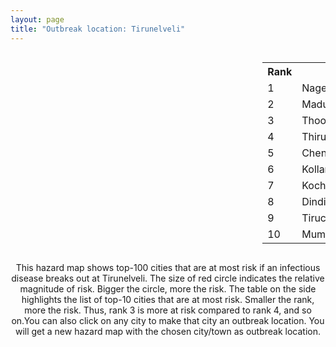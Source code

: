 ```yaml
---
layout: page
title: "Outbreak location: Tirunelveli"
---
```

<div style="width: 100%; overflow: auto;">
<div style="width: 75%; float: left;">
<div id="mapid">
<script src="https://buda-magenta.github.io/hazard_map/load_map.js"></script>

<script>
var marker_outbreak = L.marker([8.701220, 77.579269],{"autoPan": true}).addTo(map); marker_outbreak.bindTooltip("Tirunelveli").openTooltip();

var circle_1 = L.circle([8.188047, 77.429049], {"pane": "markerPane", "color": "red", "fill": true, "fillOpacity": 0.2, "fillRule": "evenodd", "lineCap": "round", "lineJoin": "round", "opacity": 1.0, "radius": 110471, "stroke": true, "weight": 3}).addTo(map);
circle_1.bindTooltip("Nagercoil<br>rank: 1<br>hazard index: 0.110472")
circle_1.bindPopup('<a href="https://buda-magenta.github.io/hazard_map/Nagercoil">Nagercoil</a>')

var circle_2 = L.circle([9.926115, 78.114098], {"pane": "markerPane", "color": "red", "fill": true, "fillOpacity": 0.2, "fillRule": "evenodd", "lineCap": "round", "lineJoin": "round", "opacity": 1.0, "radius": 65018, "stroke": true, "weight": 3}).addTo(map);
circle_2.bindTooltip("Madurai<br>rank: 2<br>hazard index: 0.065019")
circle_2.bindPopup('<a href="https://buda-magenta.github.io/hazard_map/Madurai">Madurai</a>')

var circle_3 = L.circle([8.805260, 78.145274], {"pane": "markerPane", "color": "red", "fill": true, "fillOpacity": 0.2, "fillRule": "evenodd", "lineCap": "round", "lineJoin": "round", "opacity": 1.0, "radius": 42387, "stroke": true, "weight": 3}).addTo(map);
circle_3.bindTooltip("Thoothukudi<br>rank: 3<br>hazard index: 0.042388")
circle_3.bindPopup('<a href="https://buda-magenta.github.io/hazard_map/Thoothukudi">Thoothukudi</a>')

var circle_4 = L.circle([8.576971, 77.050125], {"pane": "markerPane", "color": "red", "fill": true, "fillOpacity": 0.2, "fillRule": "evenodd", "lineCap": "round", "lineJoin": "round", "opacity": 1.0, "radius": 23324, "stroke": true, "weight": 3}).addTo(map);
circle_4.bindTooltip("Thiruvananthapuram<br>rank: 4<br>hazard index: 0.023325")
circle_4.bindPopup('<a href="https://buda-magenta.github.io/hazard_map/Thiruvananthapuram">Thiruvananthapuram</a>')

var circle_5 = L.circle([13.083694, 80.270186], {"pane": "markerPane", "color": "red", "fill": true, "fillOpacity": 0.2, "fillRule": "evenodd", "lineCap": "round", "lineJoin": "round", "opacity": 1.0, "radius": 23267, "stroke": true, "weight": 3}).addTo(map);
circle_5.bindTooltip("Chennai<br>rank: 5<br>hazard index: 0.023268")
circle_5.bindPopup('<a href="https://buda-magenta.github.io/hazard_map/Chennai">Chennai</a>')

var circle_6 = L.circle([8.887951, 76.595501], {"pane": "markerPane", "color": "red", "fill": true, "fillOpacity": 0.2, "fillRule": "evenodd", "lineCap": "round", "lineJoin": "round", "opacity": 1.0, "radius": 20881, "stroke": true, "weight": 3}).addTo(map);
circle_6.bindTooltip("Kollam<br>rank: 6<br>hazard index: 0.020882")
circle_6.bindPopup('<a href="https://buda-magenta.github.io/hazard_map/Kollam">Kollam</a>')

var circle_7 = L.circle([9.931308, 76.267414], {"pane": "markerPane", "color": "red", "fill": true, "fillOpacity": 0.2, "fillRule": "evenodd", "lineCap": "round", "lineJoin": "round", "opacity": 1.0, "radius": 12560, "stroke": true, "weight": 3}).addTo(map);
circle_7.bindTooltip("Kochi<br>rank: 7<br>hazard index: 0.012560")
circle_7.bindPopup('<a href="https://buda-magenta.github.io/hazard_map/Kochi">Kochi</a>')

var circle_8 = L.circle([10.330330, 78.067398], {"pane": "markerPane", "color": "red", "fill": true, "fillOpacity": 0.2, "fillRule": "evenodd", "lineCap": "round", "lineJoin": "round", "opacity": 1.0, "radius": 11376, "stroke": true, "weight": 3}).addTo(map);
circle_8.bindTooltip("Dindigul<br>rank: 8<br>hazard index: 0.011377")
circle_8.bindPopup('<a href="https://buda-magenta.github.io/hazard_map/Dindigul">Dindigul</a>')

var circle_9 = L.circle([10.804973, 78.687030], {"pane": "markerPane", "color": "red", "fill": true, "fillOpacity": 0.2, "fillRule": "evenodd", "lineCap": "round", "lineJoin": "round", "opacity": 1.0, "radius": 11272, "stroke": true, "weight": 3}).addTo(map);
circle_9.bindTooltip("Tiruchirappalli<br>rank: 9<br>hazard index: 0.011273")
circle_9.bindPopup('<a href="https://buda-magenta.github.io/hazard_map/Tiruchirappalli">Tiruchirappalli</a>')

var circle_10 = L.circle([19.075990, 72.877393], {"pane": "markerPane", "color": "red", "fill": true, "fillOpacity": 0.2, "fillRule": "evenodd", "lineCap": "round", "lineJoin": "round", "opacity": 1.0, "radius": 8862, "stroke": true, "weight": 3}).addTo(map);
circle_10.bindTooltip("Mumbai<br>rank: 10<br>hazard index: 0.008862")
circle_10.bindPopup('<a href="https://buda-magenta.github.io/hazard_map/Mumbai">Mumbai</a>')

var circle_11 = L.circle([10.525626, 76.213254], {"pane": "markerPane", "color": "red", "fill": true, "fillOpacity": 0.2, "fillRule": "evenodd", "lineCap": "round", "lineJoin": "round", "opacity": 1.0, "radius": 7955, "stroke": true, "weight": 3}).addTo(map);
circle_11.bindTooltip("Thrissur<br>rank: 11<br>hazard index: 0.007955")
circle_11.bindPopup('<a href="https://buda-magenta.github.io/hazard_map/Thrissur">Thrissur</a>')

var circle_12 = L.circle([10.787898, 76.474087], {"pane": "markerPane", "color": "red", "fill": true, "fillOpacity": 0.2, "fillRule": "evenodd", "lineCap": "round", "lineJoin": "round", "opacity": 1.0, "radius": 4769, "stroke": true, "weight": 3}).addTo(map);
circle_12.bindTooltip("Palakkad<br>rank: 12<br>hazard index: 0.004770")
circle_12.bindPopup('<a href="https://buda-magenta.github.io/hazard_map/Palakkad">Palakkad</a>')

var circle_13 = L.circle([11.369204, 77.676627], {"pane": "markerPane", "color": "red", "fill": true, "fillOpacity": 0.2, "fillRule": "evenodd", "lineCap": "round", "lineJoin": "round", "opacity": 1.0, "radius": 3431, "stroke": true, "weight": 3}).addTo(map);
circle_13.bindTooltip("Erode<br>rank: 13<br>hazard index: 0.003432")
circle_13.bindPopup('<a href="https://buda-magenta.github.io/hazard_map/Erode">Erode</a>')

var circle_14 = L.circle([9.500665, 76.412414], {"pane": "markerPane", "color": "red", "fill": true, "fillOpacity": 0.2, "fillRule": "evenodd", "lineCap": "round", "lineJoin": "round", "opacity": 1.0, "radius": 3384, "stroke": true, "weight": 3}).addTo(map);
circle_14.bindTooltip("Alappuzha<br>rank: 14<br>hazard index: 0.003384")
circle_14.bindPopup('<a href="https://buda-magenta.github.io/hazard_map/Alappuzha">Alappuzha</a>')

var circle_15 = L.circle([12.979120, 77.591300], {"pane": "markerPane", "color": "red", "fill": true, "fillOpacity": 0.2, "fillRule": "evenodd", "lineCap": "round", "lineJoin": "round", "opacity": 1.0, "radius": 2927, "stroke": true, "weight": 3}).addTo(map);
circle_15.bindTooltip("Bangalore<br>rank: 15<br>hazard index: 0.002928")
circle_15.bindPopup('<a href="https://buda-magenta.github.io/hazard_map/Bangalore">Bangalore</a>')

var circle_16 = L.circle([11.001812, 76.962843], {"pane": "markerPane", "color": "red", "fill": true, "fillOpacity": 0.2, "fillRule": "evenodd", "lineCap": "round", "lineJoin": "round", "opacity": 1.0, "radius": 2887, "stroke": true, "weight": 3}).addTo(map);
circle_16.bindTooltip("Coimbatore<br>rank: 16<br>hazard index: 0.002888")
circle_16.bindPopup('<a href="https://buda-magenta.github.io/hazard_map/Coimbatore">Coimbatore</a>')

var circle_17 = L.circle([9.403158, 77.518264], {"pane": "markerPane", "color": "red", "fill": true, "fillOpacity": 0.2, "fillRule": "evenodd", "lineCap": "round", "lineJoin": "round", "opacity": 1.0, "radius": 2185, "stroke": true, "weight": 3}).addTo(map);
circle_17.bindTooltip("Rajapalayam<br>rank: 17<br>hazard index: 0.002186")
circle_17.bindPopup('<a href="https://buda-magenta.github.io/hazard_map/Rajapalayam">Rajapalayam</a>')

var circle_18 = L.circle([10.044512, 78.743363], {"pane": "markerPane", "color": "red", "fill": true, "fillOpacity": 0.2, "fillRule": "evenodd", "lineCap": "round", "lineJoin": "round", "opacity": 1.0, "radius": 1727, "stroke": true, "weight": 3}).addTo(map);
circle_18.bindTooltip("Karaikkudi<br>rank: 18<br>hazard index: 0.001728")
circle_18.bindPopup('<a href="https://buda-magenta.github.io/hazard_map/Karaikkudi">Karaikkudi</a>')

var circle_19 = L.circle([10.786027, 79.138150], {"pane": "markerPane", "color": "red", "fill": true, "fillOpacity": 0.2, "fillRule": "evenodd", "lineCap": "round", "lineJoin": "round", "opacity": 1.0, "radius": 1595, "stroke": true, "weight": 3}).addTo(map);
circle_19.bindTooltip("Thanjavur<br>rank: 19<br>hazard index: 0.001595")
circle_19.bindPopup('<a href="https://buda-magenta.github.io/hazard_map/Thanjavur">Thanjavur</a>')

var circle_20 = L.circle([23.021624, 72.579707], {"pane": "markerPane", "color": "red", "fill": true, "fillOpacity": 0.2, "fillRule": "evenodd", "lineCap": "round", "lineJoin": "round", "opacity": 1.0, "radius": 1462, "stroke": true, "weight": 3}).addTo(map);
circle_20.bindTooltip("Ahmedabad<br>rank: 20<br>hazard index: 0.001463")
circle_20.bindPopup('<a href="https://buda-magenta.github.io/hazard_map/Ahmedabad">Ahmedabad</a>')

var circle_21 = L.circle([21.170200, 72.831100], {"pane": "markerPane", "color": "red", "fill": true, "fillOpacity": 0.2, "fillRule": "evenodd", "lineCap": "round", "lineJoin": "round", "opacity": 1.0, "radius": 1171, "stroke": true, "weight": 3}).addTo(map);
circle_21.bindTooltip("Surat<br>rank: 21<br>hazard index: 0.001171")
circle_21.bindPopup('<a href="https://buda-magenta.github.io/hazard_map/Surat">Surat</a>')

var circle_22 = L.circle([19.194329, 72.970178], {"pane": "markerPane", "color": "red", "fill": true, "fillOpacity": 0.2, "fillRule": "evenodd", "lineCap": "round", "lineJoin": "round", "opacity": 1.0, "radius": 814, "stroke": true, "weight": 3}).addTo(map);
circle_22.bindTooltip("Thane<br>rank: 22<br>hazard index: 0.000814")
circle_22.bindPopup('<a href="https://buda-magenta.github.io/hazard_map/Thane">Thane</a>')

var circle_23 = L.circle([18.521428, 73.854454], {"pane": "markerPane", "color": "red", "fill": true, "fillOpacity": 0.2, "fillRule": "evenodd", "lineCap": "round", "lineJoin": "round", "opacity": 1.0, "radius": 813, "stroke": true, "weight": 3}).addTo(map);
circle_23.bindTooltip("Pune<br>rank: 23<br>hazard index: 0.000813")
circle_23.bindPopup('<a href="https://buda-magenta.github.io/hazard_map/Pune">Pune</a>')

var circle_24 = L.circle([11.101781, 77.345192], {"pane": "markerPane", "color": "red", "fill": true, "fillOpacity": 0.2, "fillRule": "evenodd", "lineCap": "round", "lineJoin": "round", "opacity": 1.0, "radius": 809, "stroke": true, "weight": 3}).addTo(map);
circle_24.bindTooltip("Tiruppur<br>rank: 24<br>hazard index: 0.000809")
circle_24.bindPopup('<a href="https://buda-magenta.github.io/hazard_map/Tiruppur">Tiruppur</a>')

var circle_25 = L.circle([12.869810, 74.843008], {"pane": "markerPane", "color": "red", "fill": true, "fillOpacity": 0.2, "fillRule": "evenodd", "lineCap": "round", "lineJoin": "round", "opacity": 1.0, "radius": 744, "stroke": true, "weight": 3}).addTo(map);
circle_25.bindTooltip("Mangalore<br>rank: 25<br>hazard index: 0.000744")
circle_25.bindPopup('<a href="https://buda-magenta.github.io/hazard_map/Mangalore">Mangalore</a>')

var circle_26 = L.circle([11.258608, 75.778874], {"pane": "markerPane", "color": "red", "fill": true, "fillOpacity": 0.2, "fillRule": "evenodd", "lineCap": "round", "lineJoin": "round", "opacity": 1.0, "radius": 663, "stroke": true, "weight": 3}).addTo(map);
circle_26.bindTooltip("Kozhikode<br>rank: 26<br>hazard index: 0.000663")
circle_26.bindPopup('<a href="https://buda-magenta.github.io/hazard_map/Kozhikode">Kozhikode</a>')

var circle_27 = L.circle([11.715950, 79.767053], {"pane": "markerPane", "color": "red", "fill": true, "fillOpacity": 0.2, "fillRule": "evenodd", "lineCap": "round", "lineJoin": "round", "opacity": 1.0, "radius": 505, "stroke": true, "weight": 3}).addTo(map);
circle_27.bindTooltip("Cuddalore Port<br>rank: 27<br>hazard index: 0.000506")
circle_27.bindPopup('<a href="https://buda-magenta.github.io/hazard_map/Cuddalore_Port">Cuddalore Port</a>')

var circle_28 = L.circle([13.631637, 79.423171], {"pane": "markerPane", "color": "red", "fill": true, "fillOpacity": 0.2, "fillRule": "evenodd", "lineCap": "round", "lineJoin": "round", "opacity": 1.0, "radius": 498, "stroke": true, "weight": 3}).addTo(map);
circle_28.bindTooltip("Tirupati<br>rank: 28<br>hazard index: 0.000499")
circle_28.bindPopup('<a href="https://buda-magenta.github.io/hazard_map/Tirupati">Tirupati</a>')

var circle_29 = L.circle([11.664300, 78.146000], {"pane": "markerPane", "color": "red", "fill": true, "fillOpacity": 0.2, "fillRule": "evenodd", "lineCap": "round", "lineJoin": "round", "opacity": 1.0, "radius": 486, "stroke": true, "weight": 3}).addTo(map);
circle_29.bindTooltip("Salem<br>rank: 29<br>hazard index: 0.000486")
circle_29.bindPopup('<a href="https://buda-magenta.github.io/hazard_map/Salem">Salem</a>')

var circle_30 = L.circle([28.651718, 77.221939], {"pane": "markerPane", "color": "red", "fill": true, "fillOpacity": 0.2, "fillRule": "evenodd", "lineCap": "round", "lineJoin": "round", "opacity": 1.0, "radius": 438, "stroke": true, "weight": 3}).addTo(map);
circle_30.bindTooltip("Delhi<br>rank: 30<br>hazard index: 0.000438")
circle_30.bindPopup('<a href="https://buda-magenta.github.io/hazard_map/Delhi">Delhi</a>')

var circle_31 = L.circle([22.297314, 73.194257], {"pane": "markerPane", "color": "red", "fill": true, "fillOpacity": 0.2, "fillRule": "evenodd", "lineCap": "round", "lineJoin": "round", "opacity": 1.0, "radius": 437, "stroke": true, "weight": 3}).addTo(map);
circle_31.bindTooltip("Vadodara<br>rank: 31<br>hazard index: 0.000438")
circle_31.bindPopup('<a href="https://buda-magenta.github.io/hazard_map/Vadodara">Vadodara</a>')

var circle_32 = L.circle([10.964555, 79.371730], {"pane": "markerPane", "color": "red", "fill": true, "fillOpacity": 0.2, "fillRule": "evenodd", "lineCap": "round", "lineJoin": "round", "opacity": 1.0, "radius": 408, "stroke": true, "weight": 3}).addTo(map);
circle_32.bindTooltip("Kumbakonam<br>rank: 32<br>hazard index: 0.000409")
circle_32.bindPopup('<a href="https://buda-magenta.github.io/hazard_map/Kumbakonam">Kumbakonam</a>')

var circle_33 = L.circle([21.149813, 79.082056], {"pane": "markerPane", "color": "red", "fill": true, "fillOpacity": 0.2, "fillRule": "evenodd", "lineCap": "round", "lineJoin": "round", "opacity": 1.0, "radius": 389, "stroke": true, "weight": 3}).addTo(map);
circle_33.bindTooltip("Nagpur<br>rank: 33<br>hazard index: 0.000389")
circle_33.bindPopup('<a href="https://buda-magenta.github.io/hazard_map/Nagpur">Nagpur</a>')

var circle_34 = L.circle([10.805628, 79.824660], {"pane": "markerPane", "color": "red", "fill": true, "fillOpacity": 0.2, "fillRule": "evenodd", "lineCap": "round", "lineJoin": "round", "opacity": 1.0, "radius": 344, "stroke": true, "weight": 3}).addTo(map);
circle_34.bindTooltip("Nagapattinam<br>rank: 34<br>hazard index: 0.000345")
circle_34.bindPopup('<a href="https://buda-magenta.github.io/hazard_map/Nagapattinam">Nagapattinam</a>')

var circle_35 = L.circle([13.125476, 80.094090], {"pane": "markerPane", "color": "red", "fill": true, "fillOpacity": 0.2, "fillRule": "evenodd", "lineCap": "round", "lineJoin": "round", "opacity": 1.0, "radius": 332, "stroke": true, "weight": 3}).addTo(map);
circle_35.bindTooltip("Avadi<br>rank: 35<br>hazard index: 0.000332")
circle_35.bindPopup('<a href="https://buda-magenta.github.io/hazard_map/Avadi">Avadi</a>')

var circle_36 = L.circle([19.439885, 72.880383], {"pane": "markerPane", "color": "red", "fill": true, "fillOpacity": 0.2, "fillRule": "evenodd", "lineCap": "round", "lineJoin": "round", "opacity": 1.0, "radius": 320, "stroke": true, "weight": 3}).addTo(map);
circle_36.bindTooltip("Vasai<br>rank: 36<br>hazard index: 0.000321")
circle_36.bindPopup('<a href="https://buda-magenta.github.io/hazard_map/Vasai">Vasai</a>')

var circle_37 = L.circle([13.156387, 80.300528], {"pane": "markerPane", "color": "red", "fill": true, "fillOpacity": 0.2, "fillRule": "evenodd", "lineCap": "round", "lineJoin": "round", "opacity": 1.0, "radius": 316, "stroke": true, "weight": 3}).addTo(map);
circle_37.bindTooltip("Tiruvottiyur<br>rank: 37<br>hazard index: 0.000317")
circle_37.bindPopup('<a href="https://buda-magenta.github.io/hazard_map/Tiruvottiyur">Tiruvottiyur</a>')

var circle_38 = L.circle([17.388786, 78.461065], {"pane": "markerPane", "color": "red", "fill": true, "fillOpacity": 0.2, "fillRule": "evenodd", "lineCap": "round", "lineJoin": "round", "opacity": 1.0, "radius": 306, "stroke": true, "weight": 3}).addTo(map);
circle_38.bindTooltip("Hyderabad<br>rank: 38<br>hazard index: 0.000307")
circle_38.bindPopup('<a href="https://buda-magenta.github.io/hazard_map/Hyderabad">Hyderabad</a>')

var circle_39 = L.circle([15.351838, 75.137985], {"pane": "markerPane", "color": "red", "fill": true, "fillOpacity": 0.2, "fillRule": "evenodd", "lineCap": "round", "lineJoin": "round", "opacity": 1.0, "radius": 236, "stroke": true, "weight": 3}).addTo(map);
circle_39.bindTooltip("Hubli<br>rank: 39<br>hazard index: 0.000237")
circle_39.bindPopup('<a href="https://buda-magenta.github.io/hazard_map/Hubli">Hubli</a>')

var circle_40 = L.circle([22.541418, 88.357691], {"pane": "markerPane", "color": "red", "fill": true, "fillOpacity": 0.2, "fillRule": "evenodd", "lineCap": "round", "lineJoin": "round", "opacity": 1.0, "radius": 229, "stroke": true, "weight": 3}).addTo(map);
circle_40.bindTooltip("Kolkata<br>rank: 40<br>hazard index: 0.000230")
circle_40.bindPopup('<a href="https://buda-magenta.github.io/hazard_map/Kolkata">Kolkata</a>')

var circle_41 = L.circle([22.305199, 70.802833], {"pane": "markerPane", "color": "red", "fill": true, "fillOpacity": 0.2, "fillRule": "evenodd", "lineCap": "round", "lineJoin": "round", "opacity": 1.0, "radius": 219, "stroke": true, "weight": 3}).addTo(map);
circle_41.bindTooltip("Rajkot<br>rank: 41<br>hazard index: 0.000219")
circle_41.bindPopup('<a href="https://buda-magenta.github.io/hazard_map/Rajkot">Rajkot</a>')

var circle_42 = L.circle([10.500000, 78.833333], {"pane": "markerPane", "color": "red", "fill": true, "fillOpacity": 0.2, "fillRule": "evenodd", "lineCap": "round", "lineJoin": "round", "opacity": 1.0, "radius": 206, "stroke": true, "weight": 3}).addTo(map);
circle_42.bindTooltip("Pudukkottai<br>rank: 42<br>hazard index: 0.000206")
circle_42.bindPopup('<a href="https://buda-magenta.github.io/hazard_map/Pudukkottai">Pudukkottai</a>')

var circle_43 = L.circle([17.849907, 75.276320], {"pane": "markerPane", "color": "red", "fill": true, "fillOpacity": 0.2, "fillRule": "evenodd", "lineCap": "round", "lineJoin": "round", "opacity": 1.0, "radius": 203, "stroke": true, "weight": 3}).addTo(map);
circle_43.bindTooltip("Solapur<br>rank: 43<br>hazard index: 0.000203")
circle_43.bindPopup('<a href="https://buda-magenta.github.io/hazard_map/Solapur">Solapur</a>')

var circle_44 = L.circle([12.929903, 80.111823], {"pane": "markerPane", "color": "red", "fill": true, "fillOpacity": 0.2, "fillRule": "evenodd", "lineCap": "round", "lineJoin": "round", "opacity": 1.0, "radius": 203, "stroke": true, "weight": 3}).addTo(map);
circle_44.bindTooltip("Tambaram<br>rank: 44<br>hazard index: 0.000203")
circle_44.bindPopup('<a href="https://buda-magenta.github.io/hazard_map/Tambaram">Tambaram</a>')

var circle_45 = L.circle([12.305183, 76.655361], {"pane": "markerPane", "color": "red", "fill": true, "fillOpacity": 0.2, "fillRule": "evenodd", "lineCap": "round", "lineJoin": "round", "opacity": 1.0, "radius": 181, "stroke": true, "weight": 3}).addTo(map);
circle_45.bindTooltip("Mysore<br>rank: 45<br>hazard index: 0.000181")
circle_45.bindPopup('<a href="https://buda-magenta.github.io/hazard_map/Mysore">Mysore</a>')

var circle_46 = L.circle([14.449372, 79.987376], {"pane": "markerPane", "color": "red", "fill": true, "fillOpacity": 0.2, "fillRule": "evenodd", "lineCap": "round", "lineJoin": "round", "opacity": 1.0, "radius": 180, "stroke": true, "weight": 3}).addTo(map);
circle_46.bindTooltip("Nellore<br>rank: 46<br>hazard index: 0.000181")
circle_46.bindPopup('<a href="https://buda-magenta.github.io/hazard_map/Nellore">Nellore</a>')

var circle_47 = L.circle([16.508759, 80.618510], {"pane": "markerPane", "color": "red", "fill": true, "fillOpacity": 0.2, "fillRule": "evenodd", "lineCap": "round", "lineJoin": "round", "opacity": 1.0, "radius": 172, "stroke": true, "weight": 3}).addTo(map);
circle_47.bindTooltip("Vijayawada<br>rank: 47<br>hazard index: 0.000173")
circle_47.bindPopup('<a href="https://buda-magenta.github.io/hazard_map/Vijayawada">Vijayawada</a>')

var circle_48 = L.circle([21.237947, 81.633683], {"pane": "markerPane", "color": "red", "fill": true, "fillOpacity": 0.2, "fillRule": "evenodd", "lineCap": "round", "lineJoin": "round", "opacity": 1.0, "radius": 161, "stroke": true, "weight": 3}).addTo(map);
circle_48.bindTooltip("Raipur<br>rank: 48<br>hazard index: 0.000162")
circle_48.bindPopup('<a href="https://buda-magenta.github.io/hazard_map/Raipur">Raipur</a>')

var circle_49 = L.circle([12.989816, 80.100987], {"pane": "markerPane", "color": "red", "fill": true, "fillOpacity": 0.2, "fillRule": "evenodd", "lineCap": "round", "lineJoin": "round", "opacity": 1.0, "radius": 139, "stroke": true, "weight": 3}).addTo(map);
circle_49.bindTooltip("Pallavaram<br>rank: 49<br>hazard index: 0.000140")
circle_49.bindPopup('<a href="https://buda-magenta.github.io/hazard_map/Pallavaram">Pallavaram</a>')

var circle_50 = L.circle([16.850253, 74.594888], {"pane": "markerPane", "color": "red", "fill": true, "fillOpacity": 0.2, "fillRule": "evenodd", "lineCap": "round", "lineJoin": "round", "opacity": 1.0, "radius": 125, "stroke": true, "weight": 3}).addTo(map);
circle_50.bindTooltip("Sangli<br>rank: 50<br>hazard index: 0.000126")
circle_50.bindPopup('<a href="https://buda-magenta.github.io/hazard_map/Sangli">Sangli</a>')

var circle_51 = L.circle([18.627929, 73.800983], {"pane": "markerPane", "color": "red", "fill": true, "fillOpacity": 0.2, "fillRule": "evenodd", "lineCap": "round", "lineJoin": "round", "opacity": 1.0, "radius": 124, "stroke": true, "weight": 3}).addTo(map);
circle_51.bindTooltip("Pimpri Chinchwad<br>rank: 51<br>hazard index: 0.000124")
circle_51.bindPopup('<a href="https://buda-magenta.github.io/hazard_map/Pimpri_Chinchwad">Pimpri Chinchwad</a>')

var circle_52 = L.circle([15.857267, 74.506934], {"pane": "markerPane", "color": "red", "fill": true, "fillOpacity": 0.2, "fillRule": "evenodd", "lineCap": "round", "lineJoin": "round", "opacity": 1.0, "radius": 122, "stroke": true, "weight": 3}).addTo(map);
circle_52.bindTooltip("Belgaum<br>rank: 52<br>hazard index: 0.000122")
circle_52.bindPopup('<a href="https://buda-magenta.github.io/hazard_map/Belgaum">Belgaum</a>')

var circle_53 = L.circle([20.011247, 73.790236], {"pane": "markerPane", "color": "red", "fill": true, "fillOpacity": 0.2, "fillRule": "evenodd", "lineCap": "round", "lineJoin": "round", "opacity": 1.0, "radius": 121, "stroke": true, "weight": 3}).addTo(map);
circle_53.bindTooltip("Nashik<br>rank: 53<br>hazard index: 0.000122")
circle_53.bindPopup('<a href="https://buda-magenta.github.io/hazard_map/Nashik">Nashik</a>')

var circle_54 = L.circle([14.466127, 75.920636], {"pane": "markerPane", "color": "red", "fill": true, "fillOpacity": 0.2, "fillRule": "evenodd", "lineCap": "round", "lineJoin": "round", "opacity": 1.0, "radius": 109, "stroke": true, "weight": 3}).addTo(map);
circle_54.bindTooltip("Davanagere<br>rank: 54<br>hazard index: 0.000109")
circle_54.bindPopup('<a href="https://buda-magenta.github.io/hazard_map/Davanagere">Davanagere</a>')

var circle_55 = L.circle([12.792907, 78.699917], {"pane": "markerPane", "color": "red", "fill": true, "fillOpacity": 0.2, "fillRule": "evenodd", "lineCap": "round", "lineJoin": "round", "opacity": 1.0, "radius": 107, "stroke": true, "weight": 3}).addTo(map);
circle_55.bindTooltip("Ambur<br>rank: 55<br>hazard index: 0.000108")
circle_55.bindPopup('<a href="https://buda-magenta.github.io/hazard_map/Ambur">Ambur</a>')

var circle_56 = L.circle([25.531031, 78.652689], {"pane": "markerPane", "color": "red", "fill": true, "fillOpacity": 0.2, "fillRule": "evenodd", "lineCap": "round", "lineJoin": "round", "opacity": 1.0, "radius": 106, "stroke": true, "weight": 3}).addTo(map);
circle_56.bindTooltip("Jhansi<br>rank: 56<br>hazard index: 0.000106")
circle_56.bindPopup('<a href="https://buda-magenta.github.io/hazard_map/Jhansi">Jhansi</a>')

var circle_57 = L.circle([15.398403, 73.812918], {"pane": "markerPane", "color": "red", "fill": true, "fillOpacity": 0.2, "fillRule": "evenodd", "lineCap": "round", "lineJoin": "round", "opacity": 1.0, "radius": 101, "stroke": true, "weight": 3}).addTo(map);
circle_57.bindTooltip("Vasco Da Gama<br>rank: 57<br>hazard index: 0.000102")
circle_57.bindPopup('<a href="https://buda-magenta.github.io/hazard_map/Vasco_Da_Gama">Vasco Da Gama</a>')

var circle_58 = L.circle([17.723128, 83.301284], {"pane": "markerPane", "color": "red", "fill": true, "fillOpacity": 0.2, "fillRule": "evenodd", "lineCap": "round", "lineJoin": "round", "opacity": 1.0, "radius": 100, "stroke": true, "weight": 3}).addTo(map);
circle_58.bindTooltip("Visakhapatnam<br>rank: 58<br>hazard index: 0.000100")
circle_58.bindPopup('<a href="https://buda-magenta.github.io/hazard_map/Visakhapatnam">Visakhapatnam</a>')

var circle_59 = L.circle([17.980609, 79.598212], {"pane": "markerPane", "color": "red", "fill": true, "fillOpacity": 0.2, "fillRule": "evenodd", "lineCap": "round", "lineJoin": "round", "opacity": 1.0, "radius": 99, "stroke": true, "weight": 3}).addTo(map);
circle_59.bindTooltip("Warangal<br>rank: 59<br>hazard index: 0.000099")
circle_59.bindPopup('<a href="https://buda-magenta.github.io/hazard_map/Warangal">Warangal</a>')

var circle_60 = L.circle([10.346837, 78.654771], {"pane": "markerPane", "color": "red", "fill": true, "fillOpacity": 0.2, "fillRule": "evenodd", "lineCap": "round", "lineJoin": "round", "opacity": 1.0, "radius": 97, "stroke": true, "weight": 3}).addTo(map);
circle_60.bindTooltip("Neiveli<br>rank: 60<br>hazard index: 0.000097")
circle_60.bindPopup('<a href="https://buda-magenta.github.io/hazard_map/Neiveli">Neiveli</a>')

var circle_61 = L.circle([19.261944, 73.194760], {"pane": "markerPane", "color": "red", "fill": true, "fillOpacity": 0.2, "fillRule": "evenodd", "lineCap": "round", "lineJoin": "round", "opacity": 1.0, "radius": 91, "stroke": true, "weight": 3}).addTo(map);
circle_61.bindTooltip("Ulhas Nagar<br>rank: 61<br>hazard index: 0.000092")
circle_61.bindPopup('<a href="https://buda-magenta.github.io/hazard_map/Ulhas_Nagar">Ulhas Nagar</a>')

var circle_62 = L.circle([22.473242, 70.055210], {"pane": "markerPane", "color": "red", "fill": true, "fillOpacity": 0.2, "fillRule": "evenodd", "lineCap": "round", "lineJoin": "round", "opacity": 1.0, "radius": 90, "stroke": true, "weight": 3}).addTo(map);
circle_62.bindTooltip("Jamnagar<br>rank: 62<br>hazard index: 0.000090")
circle_62.bindPopup('<a href="https://buda-magenta.github.io/hazard_map/Jamnagar">Jamnagar</a>')

var circle_63 = L.circle([11.664535, 92.739045], {"pane": "markerPane", "color": "red", "fill": true, "fillOpacity": 0.2, "fillRule": "evenodd", "lineCap": "round", "lineJoin": "round", "opacity": 1.0, "radius": 82, "stroke": true, "weight": 3}).addTo(map);
circle_63.bindTooltip("Port Blair<br>rank: 63<br>hazard index: 0.000082")
circle_63.bindPopup('<a href="https://buda-magenta.github.io/hazard_map/Port_Blair">Port Blair</a>')

var circle_64 = L.circle([10.915649, 79.806949], {"pane": "markerPane", "color": "red", "fill": true, "fillOpacity": 0.2, "fillRule": "evenodd", "lineCap": "round", "lineJoin": "round", "opacity": 1.0, "radius": 81, "stroke": true, "weight": 3}).addTo(map);
circle_64.bindTooltip("Pondicherry<br>rank: 64<br>hazard index: 0.000082")
circle_64.bindPopup('<a href="https://buda-magenta.github.io/hazard_map/Pondicherry">Pondicherry</a>')

var circle_65 = L.circle([13.340077, 77.100621], {"pane": "markerPane", "color": "red", "fill": true, "fillOpacity": 0.2, "fillRule": "evenodd", "lineCap": "round", "lineJoin": "round", "opacity": 1.0, "radius": 76, "stroke": true, "weight": 3}).addTo(map);
circle_65.bindTooltip("Tumkur<br>rank: 65<br>hazard index: 0.000077")
circle_65.bindPopup('<a href="https://buda-magenta.github.io/hazard_map/Tumkur">Tumkur</a>')

var circle_66 = L.circle([12.836393, 79.705330], {"pane": "markerPane", "color": "red", "fill": true, "fillOpacity": 0.2, "fillRule": "evenodd", "lineCap": "round", "lineJoin": "round", "opacity": 1.0, "radius": 73, "stroke": true, "weight": 3}).addTo(map);
circle_66.bindTooltip("Kanchipuram<br>rank: 66<br>hazard index: 0.000074")
circle_66.bindPopup('<a href="https://buda-magenta.github.io/hazard_map/Kanchipuram">Kanchipuram</a>')

var circle_67 = L.circle([14.475294, 78.821686], {"pane": "markerPane", "color": "red", "fill": true, "fillOpacity": 0.2, "fillRule": "evenodd", "lineCap": "round", "lineJoin": "round", "opacity": 1.0, "radius": 69, "stroke": true, "weight": 3}).addTo(map);
circle_67.bindTooltip("Kadapa<br>rank: 67<br>hazard index: 0.000069")
circle_67.bindPopup('<a href="https://buda-magenta.github.io/hazard_map/Kadapa">Kadapa</a>')

var circle_68 = L.circle([20.266777, 85.843559], {"pane": "markerPane", "color": "red", "fill": true, "fillOpacity": 0.2, "fillRule": "evenodd", "lineCap": "round", "lineJoin": "round", "opacity": 1.0, "radius": 60, "stroke": true, "weight": 3}).addTo(map);
circle_68.bindTooltip("Bhubaneswar<br>rank: 68<br>hazard index: 0.000061")
circle_68.bindPopup('<a href="https://buda-magenta.github.io/hazard_map/Bhubaneswar">Bhubaneswar</a>')

var circle_69 = L.circle([20.432402, 73.141172], {"pane": "markerPane", "color": "red", "fill": true, "fillOpacity": 0.2, "fillRule": "evenodd", "lineCap": "round", "lineJoin": "round", "opacity": 1.0, "radius": 55, "stroke": true, "weight": 3}).addTo(map);
circle_69.bindTooltip("Valsad<br>rank: 69<br>hazard index: 0.000055")
circle_69.bindPopup('<a href="https://buda-magenta.github.io/hazard_map/Valsad">Valsad</a>')

var circle_70 = L.circle([19.295200, 72.854400], {"pane": "markerPane", "color": "red", "fill": true, "fillOpacity": 0.2, "fillRule": "evenodd", "lineCap": "round", "lineJoin": "round", "opacity": 1.0, "radius": 53, "stroke": true, "weight": 3}).addTo(map);
circle_70.bindTooltip("Mira-Bhayandar<br>rank: 70<br>hazard index: 0.000054")
circle_70.bindPopup('<a href="https://buda-magenta.github.io/hazard_map/Mira-Bhayandar">Mira-Bhayandar</a>')

var circle_71 = L.circle([19.143607, 73.295535], {"pane": "markerPane", "color": "red", "fill": true, "fillOpacity": 0.2, "fillRule": "evenodd", "lineCap": "round", "lineJoin": "round", "opacity": 1.0, "radius": 53, "stroke": true, "weight": 3}).addTo(map);
circle_71.bindTooltip("Ambarnath<br>rank: 71<br>hazard index: 0.000053")
circle_71.bindPopup('<a href="https://buda-magenta.github.io/hazard_map/Ambarnath">Ambarnath</a>')

var circle_72 = L.circle([22.383333, 82.133333], {"pane": "markerPane", "color": "red", "fill": true, "fillOpacity": 0.2, "fillRule": "evenodd", "lineCap": "round", "lineJoin": "round", "opacity": 1.0, "radius": 52, "stroke": true, "weight": 3}).addTo(map);
circle_72.bindTooltip("Bilaspur<br>rank: 72<br>hazard index: 0.000053")
circle_72.bindPopup('<a href="https://buda-magenta.github.io/hazard_map/Bilaspur">Bilaspur</a>')

var circle_73 = L.circle([20.030976, 79.358139], {"pane": "markerPane", "color": "red", "fill": true, "fillOpacity": 0.2, "fillRule": "evenodd", "lineCap": "round", "lineJoin": "round", "opacity": 1.0, "radius": 51, "stroke": true, "weight": 3}).addTo(map);
circle_73.bindTooltip("Chandrapur<br>rank: 73<br>hazard index: 0.000051")
circle_73.bindPopup('<a href="https://buda-magenta.github.io/hazard_map/Chandrapur">Chandrapur</a>')

var circle_74 = L.circle([16.083333, 77.166667], {"pane": "markerPane", "color": "red", "fill": true, "fillOpacity": 0.2, "fillRule": "evenodd", "lineCap": "round", "lineJoin": "round", "opacity": 1.0, "radius": 49, "stroke": true, "weight": 3}).addTo(map);
circle_74.bindTooltip("Raichur<br>rank: 74<br>hazard index: 0.000050")
circle_74.bindPopup('<a href="https://buda-magenta.github.io/hazard_map/Raichur">Raichur</a>')

var circle_75 = L.circle([17.636129, 74.298278], {"pane": "markerPane", "color": "red", "fill": true, "fillOpacity": 0.2, "fillRule": "evenodd", "lineCap": "round", "lineJoin": "round", "opacity": 1.0, "radius": 46, "stroke": true, "weight": 3}).addTo(map);
circle_75.bindTooltip("Satara<br>rank: 75<br>hazard index: 0.000046")
circle_75.bindPopup('<a href="https://buda-magenta.github.io/hazard_map/Satara">Satara</a>')

var circle_76 = L.circle([13.160105, 79.155551], {"pane": "markerPane", "color": "red", "fill": true, "fillOpacity": 0.2, "fillRule": "evenodd", "lineCap": "round", "lineJoin": "round", "opacity": 1.0, "radius": 44, "stroke": true, "weight": 3}).addTo(map);
circle_76.bindTooltip("Chittoor<br>rank: 76<br>hazard index: 0.000045")
circle_76.bindPopup('<a href="https://buda-magenta.github.io/hazard_map/Chittoor">Chittoor</a>')

var circle_77 = L.circle([13.341917, 74.747323], {"pane": "markerPane", "color": "red", "fill": true, "fillOpacity": 0.2, "fillRule": "evenodd", "lineCap": "round", "lineJoin": "round", "opacity": 1.0, "radius": 44, "stroke": true, "weight": 3}).addTo(map);
circle_77.bindTooltip("Udupi<br>rank: 77<br>hazard index: 0.000045")
circle_77.bindPopup('<a href="https://buda-magenta.github.io/hazard_map/Udupi">Udupi</a>')

var circle_78 = L.circle([26.180598, 91.753943], {"pane": "markerPane", "color": "red", "fill": true, "fillOpacity": 0.2, "fillRule": "evenodd", "lineCap": "round", "lineJoin": "round", "opacity": 1.0, "radius": 43, "stroke": true, "weight": 3}).addTo(map);
circle_78.bindTooltip("Guwahati<br>rank: 78<br>hazard index: 0.000043")
circle_78.bindPopup('<a href="https://buda-magenta.github.io/hazard_map/Guwahati">Guwahati</a>')

var circle_79 = L.circle([21.199035, 81.397955], {"pane": "markerPane", "color": "red", "fill": true, "fillOpacity": 0.2, "fillRule": "evenodd", "lineCap": "round", "lineJoin": "round", "opacity": 1.0, "radius": 43, "stroke": true, "weight": 3}).addTo(map);
circle_79.bindTooltip("Durg<br>rank: 79<br>hazard index: 0.000043")
circle_79.bindPopup('<a href="https://buda-magenta.github.io/hazard_map/Durg">Durg</a>')

var circle_80 = L.circle([19.362531, 73.078475], {"pane": "markerPane", "color": "red", "fill": true, "fillOpacity": 0.2, "fillRule": "evenodd", "lineCap": "round", "lineJoin": "round", "opacity": 1.0, "radius": 42, "stroke": true, "weight": 3}).addTo(map);
circle_80.bindTooltip("Bhiwandi<br>rank: 80<br>hazard index: 0.000043")
circle_80.bindPopup('<a href="https://buda-magenta.github.io/hazard_map/Bhiwandi">Bhiwandi</a>')

var circle_81 = L.circle([16.291519, 80.454159], {"pane": "markerPane", "color": "red", "fill": true, "fillOpacity": 0.2, "fillRule": "evenodd", "lineCap": "round", "lineJoin": "round", "opacity": 1.0, "radius": 40, "stroke": true, "weight": 3}).addTo(map);
circle_81.bindTooltip("Guntur<br>rank: 81<br>hazard index: 0.000040")
circle_81.bindPopup('<a href="https://buda-magenta.github.io/hazard_map/Guntur">Guntur</a>')

var circle_82 = L.circle([12.732884, 77.830948], {"pane": "markerPane", "color": "red", "fill": true, "fillOpacity": 0.2, "fillRule": "evenodd", "lineCap": "round", "lineJoin": "round", "opacity": 1.0, "radius": 37, "stroke": true, "weight": 3}).addTo(map);
circle_82.bindTooltip("Hosur<br>rank: 82<br>hazard index: 0.000038")
circle_82.bindPopup('<a href="https://buda-magenta.github.io/hazard_map/Hosur">Hosur</a>')

var circle_83 = L.circle([12.955100, 78.269900], {"pane": "markerPane", "color": "red", "fill": true, "fillOpacity": 0.2, "fillRule": "evenodd", "lineCap": "round", "lineJoin": "round", "opacity": 1.0, "radius": 37, "stroke": true, "weight": 3}).addTo(map);
circle_83.bindTooltip("Robertson Pet<br>rank: 83<br>hazard index: 0.000037")
circle_83.bindPopup('<a href="https://buda-magenta.github.io/hazard_map/Robertson_Pet">Robertson Pet</a>')

var circle_84 = L.circle([15.631900, 77.275900], {"pane": "markerPane", "color": "red", "fill": true, "fillOpacity": 0.2, "fillRule": "evenodd", "lineCap": "round", "lineJoin": "round", "opacity": 1.0, "radius": 35, "stroke": true, "weight": 3}).addTo(map);
circle_84.bindTooltip("Adoni<br>rank: 84<br>hazard index: 0.000036")
circle_84.bindPopup('<a href="https://buda-magenta.github.io/hazard_map/Adoni">Adoni</a>')

var circle_85 = L.circle([26.915458, 75.818982], {"pane": "markerPane", "color": "red", "fill": true, "fillOpacity": 0.2, "fillRule": "evenodd", "lineCap": "round", "lineJoin": "round", "opacity": 1.0, "radius": 34, "stroke": true, "weight": 3}).addTo(map);
circle_85.bindTooltip("Jaipur<br>rank: 85<br>hazard index: 0.000035")
circle_85.bindPopup('<a href="https://buda-magenta.github.io/hazard_map/Jaipur">Jaipur</a>')

var circle_86 = L.circle([12.794811, 79.000641], {"pane": "markerPane", "color": "red", "fill": true, "fillOpacity": 0.2, "fillRule": "evenodd", "lineCap": "round", "lineJoin": "round", "opacity": 1.0, "radius": 33, "stroke": true, "weight": 3}).addTo(map);
circle_86.bindTooltip("Vellore<br>rank: 86<br>hazard index: 0.000034")
circle_86.bindPopup('<a href="https://buda-magenta.github.io/hazard_map/Vellore">Vellore</a>')

var circle_87 = L.circle([23.258486, 77.401989], {"pane": "markerPane", "color": "red", "fill": true, "fillOpacity": 0.2, "fillRule": "evenodd", "lineCap": "round", "lineJoin": "round", "opacity": 1.0, "radius": 32, "stroke": true, "weight": 3}).addTo(map);
circle_87.bindTooltip("Bhopal<br>rank: 87<br>hazard index: 0.000032")
circle_87.bindPopup('<a href="https://buda-magenta.github.io/hazard_map/Bhopal">Bhopal</a>')

var circle_88 = L.circle([17.005045, 81.780473], {"pane": "markerPane", "color": "red", "fill": true, "fillOpacity": 0.2, "fillRule": "evenodd", "lineCap": "round", "lineJoin": "round", "opacity": 1.0, "radius": 31, "stroke": true, "weight": 3}).addTo(map);
circle_88.bindTooltip("Rajahmundry<br>rank: 88<br>hazard index: 0.000032")
circle_88.bindPopup('<a href="https://buda-magenta.github.io/hazard_map/Rajahmundry">Rajahmundry</a>')

var circle_89 = L.circle([26.838100, 80.934600], {"pane": "markerPane", "color": "red", "fill": true, "fillOpacity": 0.2, "fillRule": "evenodd", "lineCap": "round", "lineJoin": "round", "opacity": 1.0, "radius": 31, "stroke": true, "weight": 3}).addTo(map);
circle_89.bindTooltip("Lucknow<br>rank: 89<br>hazard index: 0.000032")
circle_89.bindPopup('<a href="https://buda-magenta.github.io/hazard_map/Lucknow">Lucknow</a>')

var circle_90 = L.circle([22.750000, 71.666667], {"pane": "markerPane", "color": "red", "fill": true, "fillOpacity": 0.2, "fillRule": "evenodd", "lineCap": "round", "lineJoin": "round", "opacity": 1.0, "radius": 30, "stroke": true, "weight": 3}).addTo(map);
circle_90.bindTooltip("Surendranagar<br>rank: 90<br>hazard index: 0.000030")
circle_90.bindPopup('<a href="https://buda-magenta.github.io/hazard_map/Surendranagar">Surendranagar</a>')

var circle_91 = L.circle([12.523889, 76.896196], {"pane": "markerPane", "color": "red", "fill": true, "fillOpacity": 0.2, "fillRule": "evenodd", "lineCap": "round", "lineJoin": "round", "opacity": 1.0, "radius": 28, "stroke": true, "weight": 3}).addTo(map);
circle_91.bindTooltip("Mandya<br>rank: 91<br>hazard index: 0.000028")
circle_91.bindPopup('<a href="https://buda-magenta.github.io/hazard_map/Mandya">Mandya</a>')

var circle_92 = L.circle([27.175255, 78.009816], {"pane": "markerPane", "color": "red", "fill": true, "fillOpacity": 0.2, "fillRule": "evenodd", "lineCap": "round", "lineJoin": "round", "opacity": 1.0, "radius": 28, "stroke": true, "weight": 3}).addTo(map);
circle_92.bindTooltip("Agra<br>rank: 92<br>hazard index: 0.000028")
circle_92.bindPopup('<a href="https://buda-magenta.github.io/hazard_map/Agra">Agra</a>')

var circle_93 = L.circle([15.507555, 80.060800], {"pane": "markerPane", "color": "red", "fill": true, "fillOpacity": 0.2, "fillRule": "evenodd", "lineCap": "round", "lineJoin": "round", "opacity": 1.0, "radius": 27, "stroke": true, "weight": 3}).addTo(map);
circle_93.bindTooltip("Ongole<br>rank: 93<br>hazard index: 0.000027")
circle_93.bindPopup('<a href="https://buda-magenta.github.io/hazard_map/Ongole">Ongole</a>')

var circle_94 = L.circle([15.119651, 77.455290], {"pane": "markerPane", "color": "red", "fill": true, "fillOpacity": 0.2, "fillRule": "evenodd", "lineCap": "round", "lineJoin": "round", "opacity": 1.0, "radius": 27, "stroke": true, "weight": 3}).addTo(map);
circle_94.bindTooltip("Guntakal<br>rank: 94<br>hazard index: 0.000027")
circle_94.bindPopup('<a href="https://buda-magenta.github.io/hazard_map/Guntakal">Guntakal</a>')

var circle_95 = L.circle([14.625888, 75.635724], {"pane": "markerPane", "color": "red", "fill": true, "fillOpacity": 0.2, "fillRule": "evenodd", "lineCap": "round", "lineJoin": "round", "opacity": 1.0, "radius": 26, "stroke": true, "weight": 3}).addTo(map);
circle_95.bindTooltip("Ranibennur<br>rank: 95<br>hazard index: 0.000027")
circle_95.bindPopup('<a href="https://buda-magenta.github.io/hazard_map/Ranibennur">Ranibennur</a>')

var circle_96 = L.circle([20.972740, 80.691555], {"pane": "markerPane", "color": "red", "fill": true, "fillOpacity": 0.2, "fillRule": "evenodd", "lineCap": "round", "lineJoin": "round", "opacity": 1.0, "radius": 26, "stroke": true, "weight": 3}).addTo(map);
circle_96.bindTooltip("Rajnandgaon<br>rank: 96<br>hazard index: 0.000026")
circle_96.bindPopup('<a href="https://buda-magenta.github.io/hazard_map/Rajnandgaon">Rajnandgaon</a>')

var circle_97 = L.circle([20.468600, 85.879200], {"pane": "markerPane", "color": "red", "fill": true, "fillOpacity": 0.2, "fillRule": "evenodd", "lineCap": "round", "lineJoin": "round", "opacity": 1.0, "radius": 24, "stroke": true, "weight": 3}).addTo(map);
circle_97.bindTooltip("Cuttack<br>rank: 97<br>hazard index: 0.000025")
circle_97.bindPopup('<a href="https://buda-magenta.github.io/hazard_map/Cuttack">Cuttack</a>')

var circle_98 = L.circle([12.227213, 79.070156], {"pane": "markerPane", "color": "red", "fill": true, "fillOpacity": 0.2, "fillRule": "evenodd", "lineCap": "round", "lineJoin": "round", "opacity": 1.0, "radius": 23, "stroke": true, "weight": 3}).addTo(map);
circle_98.bindTooltip("Tiruvannamalai<br>rank: 98<br>hazard index: 0.000023")
circle_98.bindPopup('<a href="https://buda-magenta.github.io/hazard_map/Tiruvannamalai">Tiruvannamalai</a>')

var circle_99 = L.circle([23.071874, 70.131715], {"pane": "markerPane", "color": "red", "fill": true, "fillOpacity": 0.2, "fillRule": "evenodd", "lineCap": "round", "lineJoin": "round", "opacity": 1.0, "radius": 22, "stroke": true, "weight": 3}).addTo(map);
circle_99.bindTooltip("Gandhidham<br>rank: 99<br>hazard index: 0.000023")
circle_99.bindPopup('<a href="https://buda-magenta.github.io/hazard_map/Gandhidham">Gandhidham</a>')

var circle_100 = L.circle([25.438130, 81.833800], {"pane": "markerPane", "color": "red", "fill": true, "fillOpacity": 0.2, "fillRule": "evenodd", "lineCap": "round", "lineJoin": "round", "opacity": 1.0, "radius": 22, "stroke": true, "weight": 3}).addTo(map);
circle_100.bindTooltip("Allahabad<br>rank: 100<br>hazard index: 0.000022")
circle_100.bindPopup('<a href="https://buda-magenta.github.io/hazard_map/Allahabad">Allahabad</a>')
</script>
</div>
</div>


<div style="width: 20%; float: right;">
<table>
<tr>
<th>Rank</th>
<th>City</th>
</tr>

<tr>
<td>1</td>
<td>Nagercoil</td>
</tr>

<tr>
<td>2</td>
<td>Madurai</td>
</tr>

<tr>
<td>3</td>
<td>Thoothukudi</td>
</tr>

<tr>
<td>4</td>
<td>Thiruvananthapuram</td>
</tr>

<tr>
<td>5</td>
<td>Chennai</td>
</tr>

<tr>
<td>6</td>
<td>Kollam</td>
</tr>

<tr>
<td>7</td>
<td>Kochi</td>
</tr>

<tr>
<td>8</td>
<td>Dindigul</td>
</tr>

<tr>
<td>9</td>
<td>Tiruchirappalli</td>
</tr>

<tr>
<td>10</td>
<td>Mumbai</td>
</tr>

</table>
</div>
</div>


<p align="center">This hazard map shows top-100 cities that are at most risk if an infectious disease breaks out at Tirunelveli. The size of red circle indicates the relative magnitude of risk. Bigger the circle, more the risk. The table on the side highlights the list of top-10 cities that are at most risk. Smaller the rank, more the risk. Thus, rank 3 is more at risk compared to rank 4, and so on.You can also click on any city to make that city an outbreak location. You will get a new hazard map with the chosen city/town as outbreak location.
</p>